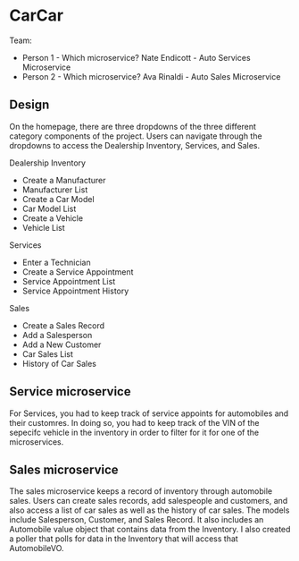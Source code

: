 # CarCar

Team:

* Person 1 - Which microservice?
Nate Endicott - Auto Services Microservice
* Person 2 - Which microservice?
Ava Rinaldi - Auto Sales Microservice

## Design
On the homepage, there are three dropdowns of the three different category components of the project. Users can navigate through the dropdowns to access the Dealership Inventory, Services, and Sales.

Dealership Inventory
- Create a Manufacturer
- Manufacturer List
- Create a Car Model
- Car Model List
- Create a Vehicle
- Vehicle List

Services 
- Enter a Technician
- Create a Service Appointment
- Service Appointment List
- Service Appointment History

Sales
- Create a Sales Record
- Add a Salesperson
- Add a New Customer
- Car Sales List
- History of Car Sales



## Service microservice

For Services, you had to keep track of service appoints for automobiles and their customres. In doing so, you had to keep track of the VIN of the sepecifc vehicle in the inventory in order to filter for it for one of the microservices. 

## Sales microservice

The sales microservice keeps a record of inventory through automobile sales. Users can create sales records, add salespeople and customers, and also access a list of car sales as well as the history of car sales. The models include Salesperson, Customer, and Sales Record. It also includes an Automobile value object that contains data from the Inventory. I also created a poller that polls for data in the Inventory that will access that AutomobileVO.